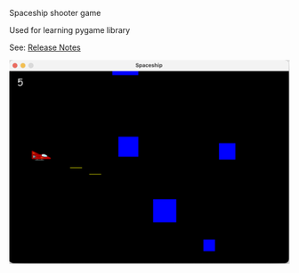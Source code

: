Spaceship shooter game

Used for learning pygame library

See: [Release Notes](https://github.com/dlink/spaceship/blob/main/RELEASE_NOTES.md)

![Screen Shot](screenshot.png)

